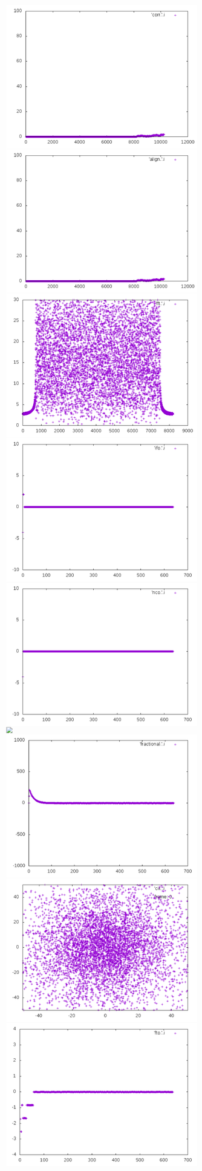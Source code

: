 <html>
<body>
	<img src="img/corr.gif"/>
	<img src="img/align.gif"/>
	<img src="img/fft.gif"/>
	<img src="img/ifo.gif"/>
	<img src="img/nco.gif"/>
	<img src="img/selector.gif"/>
	<img src="img/fractional.gif"/>
	<img src="img/cir.gif"/>
	<img src="img/fto.gif"/>
</body>
</html>

